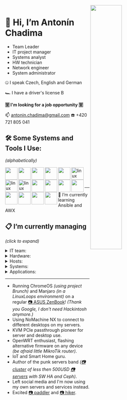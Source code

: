 <img align="right" src="https://user-images.githubusercontent.com/3483314/165919412-d30870d9-b6f8-46bc-b5fc-d62217defec5.jpg" width="45%" />
<img align="right" src="https://user-images.githubusercontent.com/3483314/166092673-fc17ee90-5659-4cc3-8173-8c30f5ef4317.jpg" width="0%" />


# 👋 Hi, I’m Antonín Chadima

- Team Leader
- IT project manager
- Systems analyst
- HW technician
- Network engineer
- System administrator

🤐 I speak Czech, English and German

🏎️ I have a driver's license B

**🈺 I'm looking for a job opportunity 🈺**

📫 antonin.chadima@gmail.com ☎️ +420 721 805 041

## 🛠️ Some Systems and Tools I Use:

*(alphabetically)*

</p>
<img src="https://cdn.jsdelivr.net/gh/devicons/devicon/icons/apache/apache-plain-wordmark.svg" align="left" width="40px" />
<img src="https://cdn.jsdelivr.net/gh/devicons/devicon/icons/apachekafka/apachekafka-original-wordmark.svg" align="left" width="40px" />
<img src="https://cdn.jsdelivr.net/gh/devicons/devicon/icons/bash/bash-plain.svg" align="left" width="40px" />
<img src="https://cdn.jsdelivr.net/gh/devicons/devicon/icons/debian/debian-plain-wordmark.svg" align="left" width="40px" />
<img src="https://cdn.jsdelivr.net/gh/devicons/devicon/icons/docker/docker-plain-wordmark.svg" align="left" width="40px" />
<img src="https://cdn.jsdelivr.net/gh/devicons/devicon/icons/dotnetcore/dotnetcore-plain.svg" align="left" alt="linux" width="40px" />
<img src="https://cdn.jsdelivr.net/gh/devicons/devicon/icons/gitlab/gitlab-plain-wordmark.svg" align="left" alt="linux" width="40px" />
<img src="https://cdn.jsdelivr.net/gh/devicons/devicon/icons/grafana/grafana-original-wordmark.svg" align="left" alt="linux" width="40px" />
<img src="https://cdn.jsdelivr.net/gh/devicons/devicon/icons/linux/linux-plain.svg" align="left" width="40px" />
<img src="https://cdn.jsdelivr.net/gh/devicons/devicon/icons/mongodb/mongodb-plain-wordmark.svg" align="left" width="40px" />
<img src="https://cdn.jsdelivr.net/gh/devicons/devicon/icons/mysql/mysql-plain-wordmark.svg" align="left" width="40px" />
<img src="https://cdn.jsdelivr.net/gh/devicons/devicon/icons/nginx/nginx-original.svg" align="left" width="40px" />
<img src="https://cdn.jsdelivr.net/gh/devicons/devicon/icons/postgresql/postgresql-plain-wordmark.svg" align="left" width="40px" />
<img src="https://cdn.jsdelivr.net/gh/devicons/devicon/icons/raspberrypi/raspberrypi-line.svg" align="left" width="40px" />
<img src="https://cdn.jsdelivr.net/gh/devicons/devicon/icons/redis/redis-plain-wordmark.svg" align="left" width="40px" />
<img src="https://cdn.jsdelivr.net/gh/devicons/devicon/icons/wordpress/wordpress-plain-wordmark.svg" align="left" width="40px" />
</p>
</br>
</br>
</br>

---

🌱 I’m currently learning Ansible and AWX

## 📋 I’m currently managing

*(click to expand)*

<details closed>
  <summary>IT team:</summary>
  another 5 team members
</details>

<details closed>
  <summary>Hardware:</summary>
  the punk servers
</details>

<details closed>
  <summary>Hosts:</summary>
  SWITCH configuration
   IPMI
     Proxmox Virtual Environment
  CEPH
  InfluxdDB and Grafana
  click on the image to get online data
<img src="https://user-images.githubusercontent.com/3483314/165904855-adced836-4200-49e9-bdc3-29f49aaf7e72.png" width="50%" />
<img src="https://user-images.githubusercontent.com/3483314/165904830-2d9d85c4-2fb4-49ae-8af8-037907e97320.png" width="50%" />
<img src="https://user-images.githubusercontent.com/3483314/165904812-3257ead7-9381-468e-b27e-b81583769f10.png" width="50%" />
<img src="https://user-images.githubusercontent.com/3483314/165904742-9c4d6a03-efdf-4023-9a40-bc984126dc27.png" width="50%" />
</details>

<details closed>
  <summary>Systems:</summary>
  <ul>
  <li>Firewall <i>(SNAT, DNAT, PAT and Port Forwarding, SQM QoS, Security)</i></li>
  <li>DNS / DHCP <i>(local network management)</i></li>
  <li>Wireguard <i>(connecting developers and administrators to the server room network)</i></li>
  <li>OpenVPN / IPSec <i>(interconnection of different server sites with each other)</i></li>
 
    Proxmox Mail Gateway
    Proxmox Backup Server 
  <li>Nginx / Nginx Proxy Manager  <i>(reverse proxy, SSL termination, client-side certificate authentication, certificate management)</i></li>
  </ul>
</details>

<details closed>
  <summary>Applications:</summary>
  <ul>
  <li>Redmine <i>(project management web application)</i></li>
  <li>XWiki <i>(enterprise wiki platform)</i></li>
  <li>Mattermost <i>(communication, collaboration, and workflow orchestration platform)</i></li>
  <li>Nextcloud Hub <i>(content collaboration platform)</i></li>
  <li>ONLYOFFICE Docs <i>(online editor for text documents, spreadsheets, and presentations)</i></li>
  <li>iRedMail <i>(mail server platform with webmail, calendar, contacts and activesync)</i></li>
  </ul> 
</details>

---

- Running ChromeOS *(using project Brunch)* and Manjaro *(in a LinuxLoops environment)* on a regular [📷 ASUS ZenBook](https://user-images.githubusercontent.com/3483314/166095249-c7ec2b62-d6ee-4898-9903-4e26f9f48d6a.jpg)! *(Thank you Google, I don't need Hackintosh anymore.)*
- Using NoMachine NX to connect to different desktops on my servers.
- KVM PCIe passthrough pioneer for server and desktop use.
- OpenWRT enthusiast, flashing alternative firmware on any device *(be afraid little MikroTik router)*.
- IoT and Smart Home guru.
- Author of the punk servers band *([📷 cluster](https://user-images.githubusercontent.com/3483314/166092673-fc17ee90-5659-4cc3-8173-8c30f5ef4317.jpg) of less then 500USD [📷 servers](https://user-images.githubusercontent.com/3483314/165919412-d30870d9-b6f8-46bc-b5fc-d62217defec5.jpg) with SW HA and Ceph)*.
- Left social media and I'm now using my own servers and services instead.
- Excited [📷 paddler](https://user-images.githubusercontent.com/3483314/166096886-9b07cf8b-17e1-498a-bf1c-92df7c5010ba.jpg) and [📷 hiker](https://user-images.githubusercontent.com/3483314/166096856-0acc4753-f790-48fc-95f7-5c2ff276b689.jpg).
